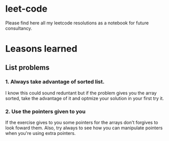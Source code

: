 # leet-code
Please find here all my leetcode resolutions as a notebook for future consultancy.

# Leasons learned

##  List problems

### 1. Always take advantage of sorted list.

I know this could sound reduntant but if the problem gives you the array sorted, take the advantage of it and optmize your solution in your first try it.

### 2. Use the pointers given to you

If the exercise gives to you some pointers for the arrays don't forgives to look foward them. Also, try always to see how you can manipulate pointers when you're using extra pointers.
